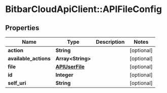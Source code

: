 # BitbarCloudApiClient::APIFileConfig

## Properties
Name | Type | Description | Notes
------------ | ------------- | ------------- | -------------
**action** | **String** |  | [optional] 
**available_actions** | **Array&lt;String&gt;** |  | [optional] 
**file** | [**APIUserFile**](APIUserFile.md) |  | [optional] 
**id** | **Integer** |  | [optional] 
**self_uri** | **String** |  | [optional] 


